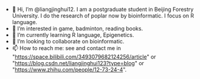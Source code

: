 - 👋 Hi, I’m @liangjinghui12. I am a postgraduate student in Beijing Forestry University. I do the research of poplar now by bioinformatic. I focus on R language.
- 👀 I’m interested in game, badminton, reading books.
- 🌱 I’m currently learning R language, Epigenetics.
- 💞️ I’m looking to collaborate on bioinformatic.
- 📫 How to reach me:  see and contact me in "https://space.bilibili.com/3493079682124256/article" or "https://blog.csdn.net/liangjinghui123?type=blog" or "https://www.zhihu.com/people/12-73-24-4".

<!---
liangjinghui12/liangjinghui12 is a ✨ special ✨ repository because its `README.md` (this file) appears on your GitHub profile.
You can click the Preview link to take a look at your changes.
--->
